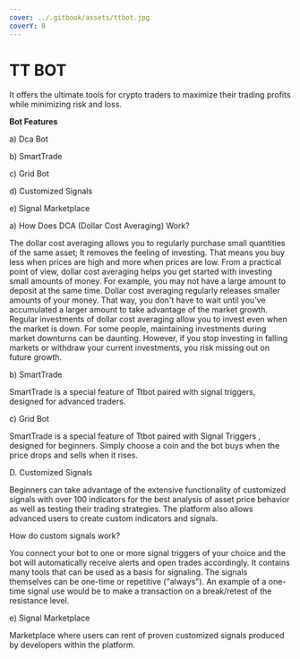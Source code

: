 ```yaml
---
cover: ../.gitbook/assets/ttbot.jpg
coverY: 0
---
```


# TT BOT

It offers the ultimate tools for crypto traders to maximize their trading profits while minimizing risk and loss.

**Bot Features**

a) Dca Bot

b) SmartTrade

c) Grid Bot

d) Customized Signals

e) Signal Marketplace

a) How Does DCA (Dollar Cost Averaging) Work?

The dollar cost averaging allows you to regularly purchase small quantities of the same asset; It removes the feeling of investing. That means you buy less when prices are high and more when prices are low. From a practical point of view, dollar cost averaging helps you get started with investing small amounts of money. For example, you may not have a large amount to deposit at the same time. Dollar cost averaging regularly releases smaller amounts of your money. That way, you don't have to wait until you've accumulated a larger amount to take advantage of the market growth. Regular investments of dollar cost averaging allow you to invest even when the market is down. For some people, maintaining investments during market downturns can be daunting. However, if you stop investing in falling markets or withdraw your current investments, you risk missing out on future growth.

b) SmartTrade

SmartTrade is a special feature of Ttbot paired with signal triggers, designed for advanced traders.

c) Grid Bot

SmartTrade is a special feature of Ttbot paired with Signal Triggers , designed for beginners. Simply choose a coin and the bot buys when the price drops and sells when it rises.

D. Customized Signals

Beginners can take advantage of the extensive functionality of customized signals with over 100 indicators for the best analysis of asset price behavior as well as testing their trading strategies. The platform also allows advanced users to create custom indicators and signals.

How do custom signals work?

You connect your bot to one or more signal triggers of your choice and the bot will automatically receive alerts and open trades accordingly. It contains many tools that can be used as a basis for signaling. The signals themselves can be one-time or repetitive ("always"). An example of a one-time signal use would be to make a transaction on a break/retest of the resistance level.

e) Signal Marketplace

Marketplace where users can rent of proven customized signals produced by developers within the platform.

